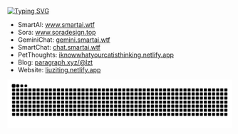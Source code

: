 [![Typing SVG](https://readme-typing-svg.demolab.com?font=Fira+Code&pause=1000&color=0E3140&center=%E9%94%99%E8%AF%AF%E7%9A%84&vCenter=%E9%94%99%E8%AF%AF%E7%9A%84&multiline=true&repeat=%E7%9C%9F%E7%9A%84&random=%E9%94%99%E8%AF%AF%E7%9A%84&width=435&height=70&lines=Hi+there+%F0%9F%91%8B+welcome%EF%BC%81;we+talking+in+Code+ok%3F)](https://git.io/typing-svg)

- SmartAI: <a href="https://www.smartai.wtf">www.smartai.wtf</a>
- Sora: <a href="https://www.soradesign.top">www.soradesign.top</a>
- GeminiChat: <a href="https://gemini.smartai.wtf">gemini.smartai.wtf</a>
- SmartChat: <a href="https://chat.smartai.wtf">chat.smartai.wtf</a>
- PetThoughts: <a href="https://iknowwhatyourcatisthinking.netlify.app">iknowwhatyourcatisthinking.netlify.app</a>
- Blog: <a href="https://paragraph.xyz/@lzt">paragraph.xyz/@lzt</a>
- Website: <a href="https://liuziting.netlify.app">liuziting.netlify.app</a>


![HuiDBK's github activity graph](https://raw.githubusercontent.com/liu-ziting/liu-ziting/output/github-contribution-grid-snake.svg)


